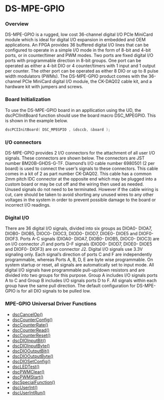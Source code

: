 # DS-MPE-GPIO

### Overview

DS-MPE-GPIO is a rugged, low cost 36-channel digital I/O PCIe MiniCard module which is ideal for digital I/O expansion in embedded and OEM applications. An FPGA provides 36 buffered digital I/O lines that can be configured to operate in a simple I/O mode in the form of 8-bit and 4-bit ports, or in counter/timer and PWM modes. Two ports are fixed digital I/O ports with programmable direction in 8-bit groups. One port can be operated as either a 4-bit DIO or 4 counter/timers with 1 input and 1 output per counter. The other port can be operated as either 8 DIO or up to 8 pulse width modulators \(PWMs\). The DS-MPE-GPIO product comes with the 36-channel PCIe MiniCard digital I/O module, the CK-DAQ02 cable kit, and a hardware kit with jumpers and screws.

### Board Initialization

To use the DS-MPE-GPIO board in an appllication using the UD, the dscPCIInitBoard function should use the board macro DSC\_MPEGPIO. This is shown in the example below.

```c
dscPCIInitBoard( DSC_MPEGPIO , &dsccb, &board );
```

### I/O connectors

DS-MPE-GPIO provides 2 I/O connectors for the attachment of all user I/O signals. These connectors are shown below. The connectors are JST number BM20B-GHDS-G-TF. Diamond’s I/O cable number 6980501 \(2 per board\) is used to connect the user’s signals to these connectors. This cable comes in a kit of 2 as part number CK-DAQ02. This cable has a common 2mm pitch IDC connector at the opposite end which may be plugged into a custom board or may be cut off and the wiring then used as needed. Unused signals do not need to be terminated. However if the cable wiring is cut, care should be taken to avoid shorting any unused wires to any other voltages in the system in order to prevent possible damage to the board or incorrect I/O readings.

### Digital I/O

There are 36 digital I/O signals, divided into six groups as DIOA0- DIOA7, DIOB0- DIOB5, DIOC0- DIOC3, DIOD0- DIOD7, DIOE0- DIOE5 and DIOF0- DIOF3. Ports A-C signals \(DIOA0- DIOA7, DIOB0- DIOB5, DIOC0- DIOC3\) are on I/O connector J1 and ports D-F signals \(DIOD0- DIOD7, DIOE0- DIOE5 and DIOF0- DIOF3\) are on connector J2. Digital I/O signals use 3.3V signaling only. Each signal’s direction of ports C and F are independently programmable, whereas Ports A, B, D, E are byte wise programmable. On system startup or reset, all signals are automatically set to input mode. All digital I/O signals have programmable pull-up/down resistors and are divided into two groups for this purpose. Group A includes I/O signals ports A to C and Group B includes I/O signals ports D to F. All signals within each group have the same pull direction. The default configuration for DS-MPE-GPIO is for all DIO signals to be pulled low.

### MPE-GPIO Universal Driver Functions

* [dscCancelOp\(\) ](../14.-universal-driver-apis/dsccancelop.md)
* [dscCounterConfig\(\) ](../14.-universal-driver-apis/dsccounterconfig.md)
* [dscCounterRate\(\)](../14.-universal-driver-apis/dsccounterrate.md) 
* [dscCounterRead\(\)](../14.-universal-driver-apis/dsccounterread.md) 
* [dscCounterReset\(\)](../14.-universal-driver-apis/dsccounterreset.md) 
* [dscDIOInputBit\(\)](../14.-universal-driver-apis/dscdioinputbit.md) 
* [dscDIOInputByte\(\) ](../14.-universal-driver-apis/dscdioinputbyte.md)
* [dscDIOOutputBit\(\)](../14.-universal-driver-apis/dscdiooutputbit.md) 
* [dscDIOOutputByte\(\) ](../14.-universal-driver-apis/dscdiooutputbyte.md)
* [dscDIOSetConfig\(\) ](../14.-universal-driver-apis/dscdiosetconfig.md)
* [dscLEDTest\(\) ](../14.-universal-driver-apis/dscledtest.md)
* [dscPWMClear\(\) ](../14.-universal-driver-apis/dscpwmclear.md)
* [dscPWMStart\(\) ](../14.-universal-driver-apis/dscpwmstart.md)
* [dscSpecialFunction\(\) ](../14.-universal-driver-apis/dscspecialfunction.md)
* [dscUserInt\(\) ](../14.-universal-driver-apis/dscuserint.md)
* [dscUserIntRun\(\)](../14.-universal-driver-apis/dscuserintrun.md)

